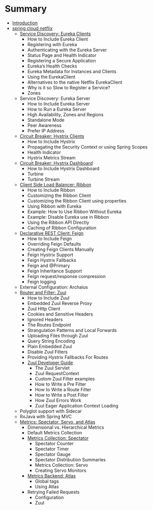 # Summary

* [Introduction](README.md)
* [spring cloud netflix](netflix.md)
  * [Service Discovery: Eureka Clients](netflix/service-discovery-eureka-clients.md)
    * How to Include Eureka Client
    * Registering with Eureka
    * Authenticating with the Eureka Server
    * Status Page and Health Indicator
    * Registering a Secure Application
    * Eureka’s Health Checks
    * Eureka Metadata for Instances and Clients
    * Using the EurekaClient
    * Alternatives to the native Netflix EurekaClient
    * Why is it so Slow to Register a Service?
    * Zones
  * Service Discovery: Eureka Server
    * How to Include Eureka Server
    * How to Run a Eureka Server
    * High Availability, Zones and Regions
    * Standalone Mode
    * Peer Awareness
    * Prefer IP Address
  * [Circuit Breaker: Hystrix Clients](netflix/circuit-breaker-hystrix-clients.md)
    * How to Include Hystrix
    * Propagating the Security Context or using Spring Scopes
    * Health Indicator
    * Hystrix Metrics Stream
  * [Circuit Breaker: Hystrix Dashboard](netflix/circuit-breaker-hystrix-dashboard.md)
    * How to Include Hystrix Dashboard
    * Turbine
    * Turbine Stream
  * [Client Side Load Balancer: Ribbon](netflix/client-side-load-balancer-ribbon.md)
    * How to Include Ribbon
    * Customizing the Ribbon Client
    * Customizing the Ribbon Client using properties
    * Using Ribbon with Eureka
    * Example: How to Use Ribbon Without Eureka
    * Example: Disable Eureka use in Ribbon
    * Using the Ribbon API Directly
    * Caching of Ribbon Configuration
  * [Declarative REST Client: Feign](netflix/declarative-rest-client-feign.md)
    * How to Include Feign
    * Overriding Feign Defaults
    * Creating Feign Clients Manually
    * Feign Hystrix Support
    * Feign Hystrix Fallbacks
    * Feign and @Primary
    * Feign Inheritance Support
    * Feign request/response compression
    * Feign logging
  * External Configuration: Archaius
  * [Router and Filter: Zuul](netflix/router-and-filter-zuul.md)
    * How to Include Zuul
    * Embedded Zuul Reverse Proxy
    * Zuul Http Client
    * Cookies and Sensitive Headers
    * Ignored Headers
    * The Routes Endpoint
    * Strangulation Patterns and Local Forwards
    * Uploading Files through Zuul
    * Query String Encoding
    * Plain Embedded Zuul
    * Disable Zuul Filters
    * Providing Hystrix Fallbacks For Routes
    * [Zuul Developer Guide](netflix/router-and-filter-zuul/zuul-developer-guide.md)
      * The Zuul Servlet
      * Zuul RequestContext
      * Custom Zuul Filter examples
      * How to Write a Pre Filter
      * How to Write a Route Filter
      * How to Write a Post Filter
      * How Zuul Errors Work
      * Zuul Eager Application Context Loading
  * Polyglot support with Sidecar
  * RxJava with Spring MVC
  * [Metrics: Spectator, Servo, and Atlas](netflix/metrics-spectator-servo-and-atlas.md)
    * Dimensional vs. Hierarchical Metrics
    * Default Metrics Collection
    * [Metrics Collection: Spectator](netflix/metrics-spectator-servo-and-atlas/metrics-collection-spectator.md)
      * Spectator Counter
      * Spectator Timer
      * Spectator Gauge
      * Spectator Distribution Summaries
      * Metrics Collection: Servo
      * Creating Servo Monitors
    * [Metrics Backend: Atlas](netflix/metrics-spectator-servo-and-atlas/metrics-backend-atlas.md)
      * Global tags
      * Using Atlas
    * Retrying Failed Requests
      * Configuration
      * Zuul

